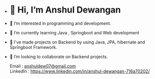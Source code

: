 - # 👋  Hi, I’m Anshul Dewangan
- 👀 I’m interested in programming and development.
- 🌱 I’m currently learning Java , Springboot and Web development
- 🌱 I've made projects on Backend by using  Java, JPA, hibernate and Springboot Framework.
- 💞️ I’m looking to collaborate on Backend projects.

  Email : anshuldew07@gmail.com  
  LinkedIn : https://www.linkedin.com/in/anshul-dewangan-716a70202/

<!---
Anshul-04/Anshul-04 is a ✨ special ✨ repository because its `README.md` (this file) appears on your GitHub profile.
You can click the Preview link to take a look at your changes.
--->
